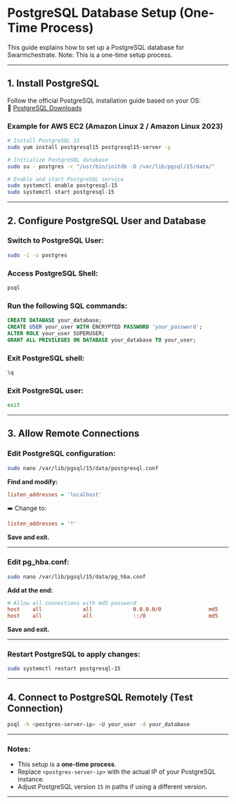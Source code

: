 # PostgreSQL Database Setup (One-Time Process)

This guide explains how to set up a PostgreSQL database for Swarmchestrate.
Note: This is a one-time setup process. 

---

## 1. Install PostgreSQL

Follow the official PostgreSQL installation guide based on your OS:  
🔗 [PostgreSQL Downloads](https://www.postgresql.org/download/)

###  Example for AWS EC2 (Amazon Linux 2 / Amazon Linux 2023)

```bash
# Install PostgreSQL 15
sudo yum install postgresql15 postgresql15-server -y

# Initialize PostgreSQL database
sudo su - postgres -c "/usr/bin/initdb -D /var/lib/pgsql/15/data/"

# Enable and start PostgreSQL service
sudo systemctl enable postgresql-15
sudo systemctl start postgresql-15
```

---

## 2. Configure PostgreSQL User and Database

### Switch to PostgreSQL User:

```bash
sudo -i -u postgres
```

### Access PostgreSQL Shell:

```bash
psql
```

###  Run the following SQL commands:

```sql
CREATE DATABASE your_database;
CREATE USER your_user WITH ENCRYPTED PASSWORD 'your_password';
ALTER ROLE your_user SUPERUSER;
GRANT ALL PRIVILEGES ON DATABASE your_database TO your_user;
```

###  Exit PostgreSQL shell:

```bash
\q
```

### Exit PostgreSQL user:

```bash
exit
```

---

## 3. Allow Remote Connections

### Edit PostgreSQL configuration:

```bash
sudo nano /var/lib/pgsql/15/data/postgresql.conf
```

**Find and modify:**

```ini
listen_addresses = 'localhost'
```

➡️ Change to:

```ini
listen_addresses = '*'
```

**Save and exit.**

---

###  Edit pg_hba.conf:

```bash
sudo nano /var/lib/pgsql/15/data/pg_hba.conf
```

**Add at the end:**

```ini
# Allow all connections with md5 password
host    all             all             0.0.0.0/0               md5
host    all             all             ::/0                    md5
```

**Save and exit.**

---

###  Restart PostgreSQL to apply changes:

```bash
sudo systemctl restart postgresql-15
```

---

## 4. Connect to PostgreSQL Remotely (Test Connection)

```bash
psql -h <postgres-server-ip> -U your_user -d your_database
```

---

### Notes:
- This setup is a **one-time process**.
- Replace `<postgres-server-ip>` with the actual IP of your PostgreSQL instance.
- Adjust PostgreSQL version `15` in paths if using a different version.

---
